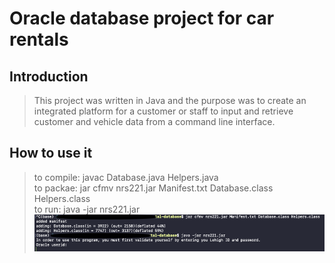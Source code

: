# Oracle database project for car rentals

## Introduction

> This project was written in Java and the purpose was to create an integrated platform for a customer or staff to input and retrieve customer and vehicle data from a command line interface.

## How to use it

> to compile: javac Database.java Helpers.java <br/>
> to packae: jar cfmv nrs221.jar Manifest.txt Database.class Helpers.class<br/>
> to run:  java -jar nrs221.jar<br/>
>![image](sc.png)

